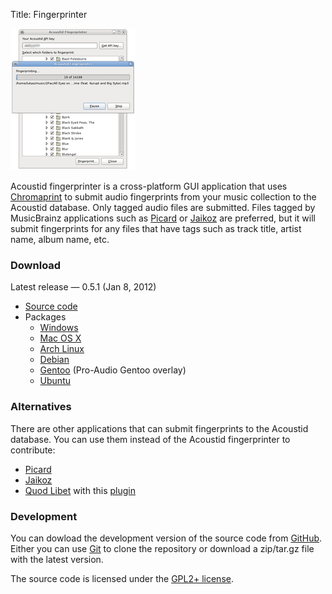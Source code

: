 Title: Fingerprinter

<div class="rightimg">

![Screenshot](/static/fingerprinter-gnome-small.png)

</div>

Acoustid fingerprinter is a cross-platform GUI application that uses
[Chromaprint][chp] to submit audio fingerprints from your music collection
to the Acoustid database. Only tagged audio files are submitted. Files
tagged by MusicBrainz applications such as [Picard][picard] or [Jaikoz][jaikoz]
are preferred, but it will submit fingerprints for any files that have tags
such as track title, artist name, album name, etc.

[chp]: /chromaprint
[picard]: http://musicbrainz.org/doc/Picard
[jaikoz]: http://www.jthink.net/jaikoz/

### Download

Latest release &mdash; 0.5.1 (Jan 8, 2012)

 * [Source code][src]
 * Packages
     * [Windows][win]
     * [Mac OS X][osx]
     * [Arch Linux](http://aur.archlinux.org/packages.php?ID=46359)
     * [Debian](http://packages.debian.org/acoustid-fingerprinter)
     * [Gentoo](http://proaudio.tuxfamily.org/wiki/index.php?title=Usage) (Pro-Audio Gentoo overlay)
     * [Ubuntu][ppa]

[src]: https://github.com/downloads/lalinsky/acoustid-fingerprinter/acoustid-fingerprinter-0.5.1.tar.gz
[win]: https://github.com/downloads/lalinsky/acoustid-fingerprinter/acoustid-fingerprinter-0.5-win32.zip
[osx]: https://github.com/downloads/lalinsky/acoustid-fingerprinter/acoustid-fingerprinter-0.5-mac.dmg
[ppa]: https://launchpad.net/~luks/+archive/acoustid

### Alternatives

There are other applications that can submit fingerprints to the Acoustid database.
You can use them instead of the Acoustid fingerprinter to contribute:

 * [Picard][picard]
 * [Jaikoz][jaikoz]
 * [Quod Libet][ql] with this [plugin][qlp]

[ql]: http://code.google.com/p/quodlibet/
[qlp]: http://code.google.com/p/quodlibet/source/browse/plugins/songsmenu/fingerprint.py

### Development

You can dowload the development version of the source code from [GitHub][gh].
Either you can use [Git][git] to clone the repository or download a
zip/tar.gz file with the latest version.

The source code is licensed under the [GPL2+ license][gpl].

[gpl]: http://www.gnu.org/licenses/gpl-2.0.html
[gh]: https://github.com/lalinsky/acoustid-fingerprinter
[git]: http://git-scm.com/

